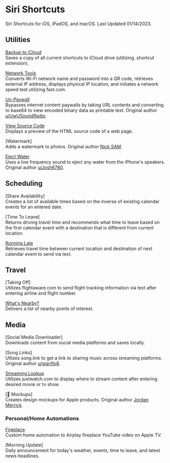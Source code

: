 # Siri Shortcuts
Siri Shortcuts for iOS, iPadOS, and macOS. Last Updated 01/14/2023.

## Utilities
[Backup to iCloud](https://www.icloud.com/shortcuts/569068864102446ebe48d742d82932cc) <br>
Saves a copy of all current shortcuts to iCloud drive (utilizing .shortcut extension).

[Network Tools](https://www.icloud.com/shortcuts/3a70df6576d64664a0eea1f06461367d) <br>
Converts Wi-Fi network name and password into a QR code, retrieves external IP address, displays physical IP location, and initiates a network speed test utilizing fast.com.

[Un-Paywall](https://www.icloud.com/shortcuts/df7170c647364e869165e673aca89c4f) <br>
Bypasses internet content paywalls by taking URL contents and converting to base64 to view encoded binary data as printable text. Original author [u/UwUSoundRadio](https://www.reddit.com/r/shortcuts/comments/da5jw7/paywall_bypass/).

[View Source Code](https://www.icloud.com/shortcuts/d4094f07cc70495c9e5c4a1ddcce6832) <br>
Displays a preview of the HTML source code of a web page.

[Watermark] <br>
Adds a watermark to photos. Original author [Nick SAM](https://nicksam.ca).

[Eject Water](https://www.icloud.com/shortcuts/81cf12d2d2e946b0b9ac039980a1edfa) <br>
Uses a low frequency sound to eject any water from the iPhone's speakers. Original author [u/Josh6780](https://www.reddit.com/r/shortcuts/comments/9s6bng/eject_water_from_your_device_like_an_apple_watch/).

## Scheduling
[Share Availability] <br>
Creates a list of available times based on the inverse of existing calendar events for an entered date.

[Time To Leave] <br>
Returns driving travel time and recommends what time to leave based on the first calendar event with a destination that is different from current location.

[Running Late](https://www.icloud.com/shortcuts/d6978dcb118f48e190b113121ec14771) <br>
Retrieves travel time between current location and destination of next calendar event to send via text.

## Travel
[Taking Off] <br>
Utilizes flightaware.com to send flight tracking information via text after entering airline and flight number.

[What's Nearby?](https://www.icloud.com/shortcuts/430dbf19dbc34c71afcd54f08d77491d) <br>
Delivers a list of nearby points of interest.

## Media
[Social Media Downloader] <br>
Downloads content from social media platforms and saves locally.

[Song Links] <br>
Utlizes song.link to get a link to sharing music across streaming platforms. Original author [u/gianflo6](https://www.reddit.com/r/shortcuts/comments/gaskty/update_songlink_the_only_music_link_converter/).

[Streaming Lookup](https://www.icloud.com/shortcuts/b980ec5585944e66ac4e31a22eedaac2) <br>
Utilizes justwatch.com to display where to stream content after entering desired movie or tv show.

[ Mockups] <br>
Creates design mockups for Apple products. Original author [Jordan Merrick](https://jordanmerrick.com/2019/03/18/mocktail/comment-page-1/).

### Personal/Home Automations
[Fireplace](https://www.icloud.com/shortcuts/d36cb58c045f4d8e9820b15ab814f097) <br>
Custom home automation to Airplay fireplace YouTube video on Apple TV.

[Morning Update] <br>
Daily announcement for today's weather, events, time to leave, and latest news headlines.
